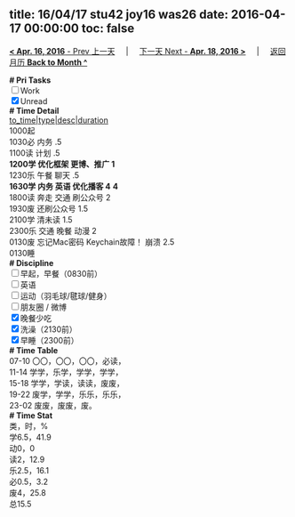title: 16/04/17 stu42 joy16 was26
date: 2016-04-17 00:00:00
toc: false
---
[**< Apr. 16, 2016** - Prev 上一天](/lifelogs/2016/04/d16.html) &nbsp; &nbsp; | &nbsp; &nbsp; [下一天 Next - **Apr. 18, 2016 >**](/lifelogs/2016/04/d18.html) &nbsp; &nbsp; |  &nbsp; &nbsp; [返回月历 **Back to Month ^**](/lifelogs/2016/04/index.html)
<br/><div><b># Pri Tasks</b></div><div><input type="checkbox"/>Work</div><div><input checked="true" type="checkbox"/>Unread</div><div><b># Time Detail</b></div><div><u>to_time|type|desc|duration</u></div><div>1000起</div><div>1030必 内务 .5</div><div>1100读 计划 .5</div><div><b>1200学 优化框架 更博、推广 1</b></div><div>1230乐 午餐 聊天 .5</div><div><b>1630学 内务 英语 优化播客 4</b> <b>4</b></div><div>1800读 奔走 交通 刷公众号 2</div><div>1930废 还刷公众号 1.5</div><div>2100学 清未读 1.5</div><div>2300乐 交通 晚餐 动漫 2</div><div>0130废 忘记Mac密码 Keychain故障！ 崩溃 2.5</div><div>0130睡</div><div><b># Discipline</b></div><div><input type="checkbox"/>早起，早餐（0830前）</div><div><input type="checkbox"/>英语</div><div><input type="checkbox"/>运动（羽毛球/毽球/健身）</div><div><input type="checkbox"/>朋友圈 / 微博</div><div><input checked="true" type="checkbox"/>晚餐少吃</div><div><input checked="true" type="checkbox"/>洗澡（2130前）</div><div><input checked="true" type="checkbox"/>早睡（2300前）</div><div><b># Time Table</b></div><div>07-10 〇〇，〇〇，〇〇，必读，</div><div>11-14 学学，乐学，学学，学学，</div><div>15-18 学学，学读，读读，废废，</div><div>19-22 废学，学学，乐乐，乐乐，</div><div>23-02 废废，废废，废。</div><div><b># Time Stat</b></div><div>类，时，%</div><div>学6.5，41.9</div><div>动0，0</div><div>读2，12.9</div><div>乐2.5，16.1</div><div>必0.5，3.2</div><div>废4，25.8</div><div>总15.5</div>